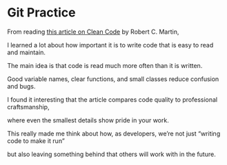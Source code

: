 # Git Practice





From reading [this article on Clean Code](https://blog.cleancoder.com/) by Robert C. Martin,  

I learned a lot about how important it is to write code that is easy to read and maintain.  



The main idea is that code is read much more often than it is written.  

Good variable names, clear functions, and small classes reduce confusion and bugs.  

I found it interesting that the article compares code quality to professional craftsmanship,  

where even the smallest details show pride in your work.  



This really made me think about how, as developers, we’re not just “writing code to make it run”  

but also leaving something behind that others will work with in the future.



